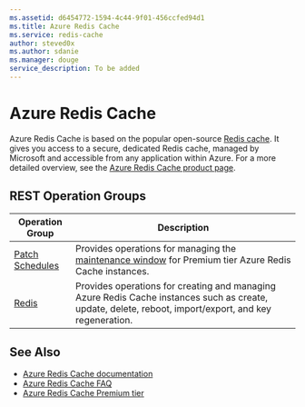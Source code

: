 ```yaml
---
ms.assetid: d6454772-1594-4c44-9f01-456ccfed94d1
ms.title: Azure Redis Cache
ms.service: redis-cache
author: steved0x
ms.author: sdanie
ms.manager: douge
service_description: To be added
---
```



# Azure Redis Cache

Azure Redis Cache is based on the popular open-source [Redis cache](http://redis.io). It gives you access to a secure, dedicated Redis cache, managed by Microsoft and accessible from any application within Azure. For a more detailed overview, see the [Azure Redis Cache product page](https://azure.microsoft.com/services/cache/).

## REST Operation Groups

| Operation Group | Description |
|-----------------|-------------|
| [Patch Schedules](./patchschedules) | Provides operations for managing the [maintenance window](https://azure.microsoft.com/documentation/articles/cache-administration/#schedule-updates) for Premium tier Azure Redis Cache instances.            |
| [Redis](./redis)           | Provides operations for creating and managing Azure Redis Cache instances such as create, update, delete, reboot, import/export, and key regeneration.      |


## See Also

- [Azure Redis Cache documentation](https://azure.microsoft.com/documentation/services/redis-cache/)
- [Azure Redis Cache FAQ](https://azure.microsoft.com/documentation/articles/cache-faq/)
- [Azure Redis Cache Premium tier](https://azure.microsoft.com/documentation/articles/cache-premium-tier-intro/)


